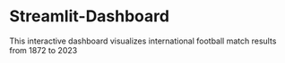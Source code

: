 # Streamlit-Dashboard
This interactive dashboard visualizes international football match results from 1872 to 2023
